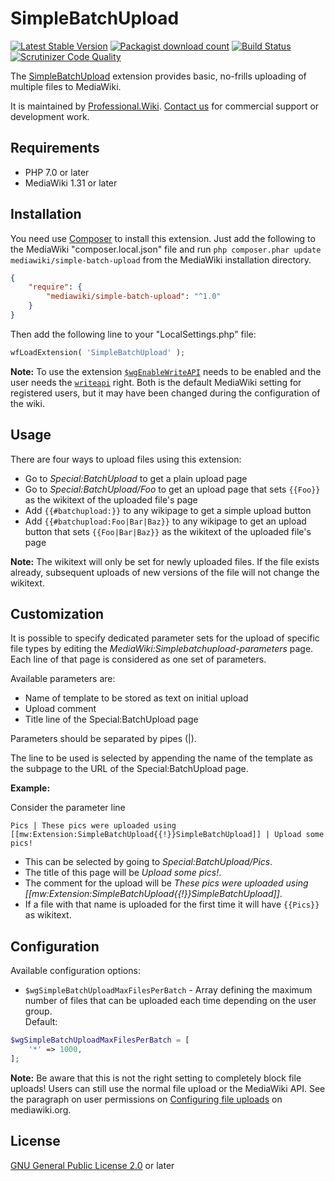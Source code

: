 # SimpleBatchUpload

[![Latest Stable Version](https://poser.pugx.org/mediawiki/simple-batch-upload/v/stable)](https://packagist.org/packages/mediawiki/simple-batch-upload)
[![Packagist download count](https://poser.pugx.org/mediawiki/simple-batch-upload/downloads)](https://packagist.org/packages/mediawiki/simple-batch-upload)
[![Build Status](https://scrutinizer-ci.com/g/ProfessionalWiki/SimpleBatchUpload/badges/build.png?b=master)](https://scrutinizer-ci.com/g/ProfessionalWiki/SimpleBatchUpload/build-status/master)
[![Scrutinizer Code Quality](https://scrutinizer-ci.com/g/ProfessionalWiki/SimpleBatchUpload/badges/quality-score.png?b=master)](https://scrutinizer-ci.com/g/ProfessionalWiki/SimpleBatchUpload/?branch=master)

The [SimpleBatchUpload][mw-simple-batch-upload] extension provides basic,
no-frills uploading of multiple files to MediaWiki.

It is maintained by [Professional.Wiki](https://professional.wiki/).
[Contact us](https://professional.wiki/en/contact) for commercial support or development work.

## Requirements

- PHP 7.0 or later
- MediaWiki 1.31 or later

## Installation

You need use [Composer][composer] to install this extension. Just add the
following to the MediaWiki "composer.local.json" file and run
`php composer.phar update mediawiki/simple-batch-upload` from the MediaWiki
installation directory.

```json
{
	"require": {
		"mediawiki/simple-batch-upload": "^1.0"
	}
}
```

Then add the following line to your "LocalSettings.php" file:
```php
wfLoadExtension( 'SimpleBatchUpload' );
```

**Note:** To use the extension [`$wgEnableWriteAPI`][$wgEnableWriteAPI] needs to
be enabled and the user needs the [`writeapi`][writeapi] right. Both is the
default MediaWiki setting for registered users, but it may have been changed
during the configuration of the wiki.

## Usage

There are four ways to upload files using this extension:
* Go to _Special:BatchUpload_ to get a plain upload page
* Go to _Special:BatchUpload/Foo_ to get an upload page that sets `{{Foo}}` as
  the wikitext of the uploaded file's page
* Add `{{#batchupload:}}` to any wikipage to get a simple upload button
* Add `{{#batchupload:Foo|Bar|Baz}}` to any wikipage to get an upload button
  that sets `{{Foo|Bar|Baz}}` as the wikitext of the uploaded file's page  

**Note:** The wikitext will only be set for newly uploaded files. If the file
exists already, subsequent uploads of new versions of the file will not change
the wikitext.

## Customization

It is possible to specify dedicated parameter sets for the upload of specific
file types by editing the _MediaWiki:Simplebatchupload-parameters_ page. Each
line of that page is considered as one set of parameters.

Available parameters are:
 * Name of template to be stored as text on initial upload
 * Upload comment
 * Title line of the Special:BatchUpload page

Parameters should be separated by pipes (|).

The line to be used is selected by appending the name of the template as the
subpage to the URL of the Special:BatchUpload page.

__Example:__

Consider the parameter line
```
Pics | These pics were uploaded using [[mw:Extension:SimpleBatchUpload{{!}}SimpleBatchUpload]] | Upload some pics!
```

* This can be selected by going to _Special:BatchUpload/Pics_.
* The title of this page will be _Upload some pics!_.
* The comment for the upload will be _These pics were uploaded using [[mw:Extension:SimpleBatchUpload{{!}}SimpleBatchUpload]]_.
* If a file with that name is uploaded for the first time it will have `{{Pics}}` as wikitext.

## Configuration

Available configuration options:

* `$wgSimpleBatchUploadMaxFilesPerBatch` - Array defining the maximum number of
files that can be uploaded each time depending on the user group. <br> Default:
``` php
$wgSimpleBatchUploadMaxFilesPerBatch = [
	'*' => 1000,
];
```

**Note:** Be aware that this is not the right setting to completely block file
uploads! Users can still use the normal file upload or the MediaWiki API. See
the paragraph on user permissions on
[Configuring file uploads](https://www.mediawiki.org/wiki/Manual:Configuring_file_uploads#Upload_permissions)
on mediawiki.org.


## License

[GNU General Public License 2.0][license] or later

[license]: https://www.gnu.org/copyleft/gpl.html
[mw-simple-batch-upload]: https://www.mediawiki.org/wiki/Extension:SimpleBatchUpload
[composer]: https://getcomposer.org/
[$wgEnableWriteAPI]: https://www.mediawiki.org/wiki/Manual:$wgEnableWriteAPI
[writeapi]: https://www.mediawiki.org/wiki/Manual:User_rights#List_of_permissions
